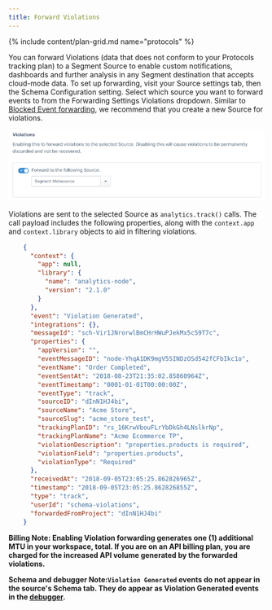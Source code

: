 ```yaml
---
title: Forward Violations
---
```


{% include content/plan-grid.md name="protocols" %}


You can forward Violations (data that does not conform to your Protocols tracking plan) to a Segment Source to enable custom notifications, dashboards and further analysis in any Segment destination that accepts cloud-mode data. To set up forwarding, visit your Source settings tab, then the Schema Configuration setting. Select which source you want to forward events to from the Forwarding Settings Violations dropdown. Similar to [Blocked Event forwarding](/docs/protocols/enforce/forward-blocked-events/), we recommend that you create a new Source for violations.

![](../images/violation_forwarding.png)


Violations are sent to the selected Source as `analytics.track()` calls. The call payload includes the following properties, along with the `context.app` and `context.library` objects to aid in filtering violations.

```json
    {
      "context": {
        "app": null,
        "library": {
          "name": "analytics-node",
          "version": "2.1.0"
        }
      },
      "event": "Violation Generated",
      "integrations": {},
      "messageId": "sch-Vir1JNrorwlBmCHrHWuPJekMx5c59T7c",
      "properties": {
        "appVersion": "",
        "eventMessageID": "node-YhqA1DK9mgV55INDzOSd542fCFbIkc1o",
        "eventName": "Order Completed",
        "eventSentAt": "2018-08-23T21:35:02.85860964Z",
        "eventTimestamp": "0001-01-01T00:00:00Z",
        "eventType": "track",
        "sourceID": "dInN1HJ4bi",
        "sourceName": "Acme Store",
        "sourceSlug": "acme_store_test",
        "trackingPlanID": "rs_16KrwVbouFLrYbDkGh4LNslkrNp",
        "trackingPlanName": "Acme Ecommerce TP",
        "violationDescription": "properties.products is required",
        "violationField": "properties.products",
        "violationType": "Required"
      },
      "receivedAt": "2018-09-05T23:05:25.862826965Z",
      "timestamp": "2018-09-05T23:05:25.862826855Z",
      "type": "track",
      "userId": "schema-violations",
      "forwardedFromProject": "dInN1HJ4bi"
    }
```

**Billing Note: Enabling Violation forwarding generates one (1) additional MTU in your workspace, total. If you are on an API billing plan, you are charged for the increased API volume generated by the forwarded violations.**

**Schema and debugger Note:`Violation Generated` events do not appear in the source's Schema tab. They do appear as Violation Generated events in the [debugger](/docs/connections/sources/debugger/).**
